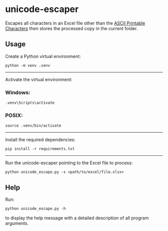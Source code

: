 # unicode-escaper

Escapes all characters in an Excel file other than the [ASCII Printable Characters](https://www.w3schools.com/charsets/ref_html_ascii.asp) then stores the processed copy in the current folder.

## Usage

Create a Python virtual environment:
```shell
python -m venv .venv
```
---

Activate the virtual environment:

### Windows:


```shell
.venv\Scripts\activate
```

### POSIX:

```shell
source .venv/bin/activate
```

---

Install the required dependencies:
```shell
pip install -r requirements.txt
```

---

Run the unicode-escaper pointing to the Excel file to process:
```shell
python unicode_escape.py -s <path/to/excel/file.xlsx>
```

## Help

Run:

```shell
python unicode_escape.py -h
```

to display the help message with a detailed description of all program arguments.